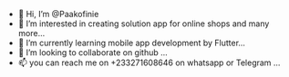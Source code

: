 - 👋 Hi, I’m @Paakofinie
- 👀 I’m interested in creating solution app for online shops and many more...
- 🌱 I’m currently learning mobile app development by Flutter...
- 💞️ I’m looking to collaborate on github ...
- 📫 you can reach me on +233271608646 on whatsapp or Telegram ...

<!---
Paakofinie/Paakofinie is a ✨ special ✨ repository because its `README.md` (this file) appears on your GitHub profile.
You can click the Preview link to take a look at your changes.
--->

